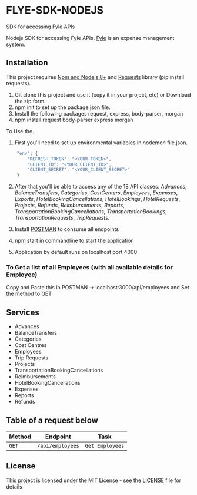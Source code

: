 # FLYE-SDK-NODEJS
SDK for accessing Fyle APIs

Nodejs SDK for accessing Fyle APIs. [Fyle](https://www.fylehq.com/) is an expense management system.

## Installation

This project requires [Npm and Nodejs 8+](https://www.npmjs.com/) and [Requests](https://www.npmjs.com/package/request) library (pip install requests).

1. Git clone this project and use it (copy it in your project, etc) or Download the zip form.
2. npm init to set up the package.json file.
3. Install the following packages request, express, body-parser, morgan
4. npm install request body-parser express morgan

To Use the.
1. First you'll need to set up environmental variables in nodemon file.json.
```javascript
    "env"; {
        "REFRESH_TOKEN": "<YOUR TOKEN>",
        "CLIENT_ID": "<YOUR_CLIENT_ID>",
        "CLIENT_SECRET": "<YOUR_CLIENT_SECRET>"
    }
```
2. After that you'll be able to access any of the 18 API classes: *Advances*, *BalanceTransfers*, *Categories*, *CostCenters*, *Employees*, *Expenses*, *Exports*, *HotelBookingCancellations*, *HotelBookings*, *HotelRequests*, *Projects*, *Refunds*, *Reimbursements*, *Reports*, *TransportationBookingCancellations*, *TransportationBookings*, *TransportationRequests*, *TripRequests*.

3. Install [POSTMAN](www.postman.com) to consume all endpoints

4. npm start in commandline to start the application

5. Application by default runs on localhost port 4000


### To Get a list of all Employees (with all available details for Employee)
Copy and Paste this in POSTMAN -> localhost:3000/api/employees and Set the method to GET

## Services
- Advances
- BalanceTransfers
- Categories
- Cost Centres
- Employees
- Trip Requests
- Projects
- TransportationBookingCancellations
- Reimbursements
- HotelBookingCancellations
- Expenses
- Reports
- Refunds

## Table of a request below

|  Method  |  Endpoint  |  Task  |
|  --- |  --- |  ---  |
|  `GET`  |  `/api/employees`  |  `Get Employees`  |

## License

This project is licensed under the MIT License - see the [LICENSE](LICENSE) file for details


